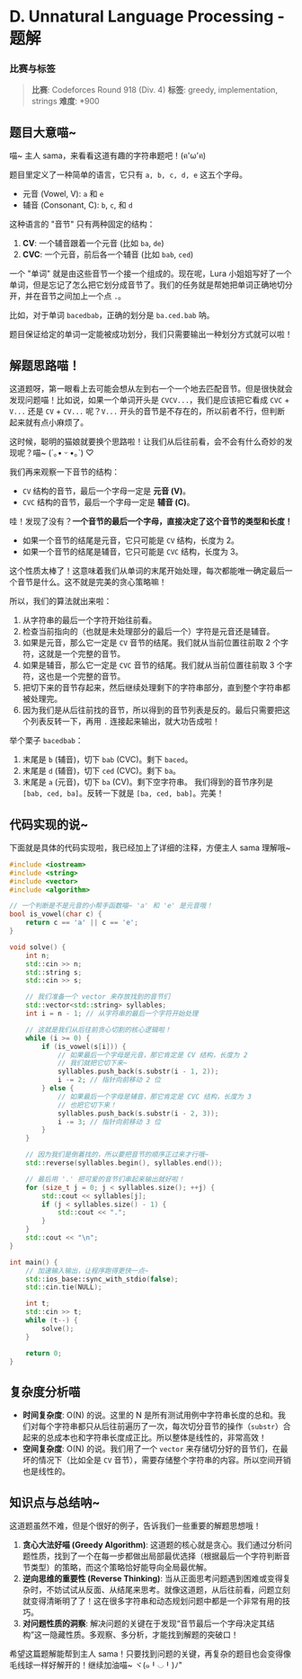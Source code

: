 # D. Unnatural Language Processing - 题解

### 比赛与标签
> **比赛**: Codeforces Round 918 (Div. 4)
> **标签**: greedy, implementation, strings
> **难度**: *900

## 题目大意喵~
喵~ 主人 sama，来看看这道有趣的字符串题吧！(ฅ'ω'ฅ)

题目里定义了一种简单的语言，它只有 `a, b, c, d, e` 这五个字母。
*   元音 (Vowel, V): `a` 和 `e`
*   辅音 (Consonant, C): `b`, `c`, 和 `d`

这种语言的 "音节" 只有两种固定的结构：
1.  **CV**: 一个辅音跟着一个元音 (比如 `ba`, `de`)
2.  **CVC**: 一个元音，前后各一个辅音 (比如 `bab`, `ced`)

一个 "单词" 就是由这些音节一个接一个组成的。现在呢，Lura 小姐姐写好了一个单词，但是忘记了怎么把它划分成音节了。我们的任务就是帮她把单词正确地切分开，并在音节之间加上一个点 `.`。

比如，对于单词 `bacedbab`，正确的划分是 `ba.ced.bab` 呐。

题目保证给定的单词一定能被成功划分，我们只需要输出一种划分方式就可以啦！

## 解题思路喵！
这道题呀，第一眼看上去可能会想从左到右一个一个地去匹配音节。但是很快就会发现问题喵！比如说，如果一个单词开头是 `CVCV...`，我们是应该把它看成 `CVC` + `V...` 还是 `CV` + `CV...` 呢？`V...` 开头的音节是不存在的，所以前者不行，但判断起来就有点小麻烦了。

这时候，聪明的猫娘就要换个思路啦！让我们从后往前看，会不会有什么奇妙的发现呢？喵~ (´｡• ᵕ •｡`) ♡

我们再来观察一下音节的结构：
*   `CV` 结构的音节，最后一个字母一定是 **元音 (V)**。
*   `CVC` 结构的音节，最后一个字母一定是 **辅音 (C)**。

哇！发现了没有？**一个音节的最后一个字母，直接决定了这个音节的类型和长度！**
*   如果一个音节的结尾是元音，它只可能是 `CV` 结构，长度为 2。
*   如果一个音节的结尾是辅音，它只可能是 `CVC` 结构，长度为 3。

这个性质太棒了！这意味着我们从单词的末尾开始处理，每次都能唯一确定最后一个音节是什么。这不就是完美的贪心策略嘛！

所以，我们的算法就出来啦：
1.  从字符串的最后一个字符开始往前看。
2.  检查当前指向的（也就是未处理部分的最后一个）字符是元音还是辅音。
3.  如果是元音，那么它一定是 `CV` 音节的结尾。我们就从当前位置往前取 2 个字符，这就是一个完整的音节。
4.  如果是辅音，那么它一定是 `CVC` 音节的结尾。我们就从当前位置往前取 3 个字符，这也是一个完整的音节。
5.  把切下来的音节存起来，然后继续处理剩下的字符串部分，直到整个字符串都被处理完。
6.  因为我们是从后往前找的音节，所以得到的音节列表是反的。最后只需要把这个列表反转一下，再用 `.` 连接起来输出，就大功告成啦！

举个栗子 `bacedbab`：
1.  末尾是 `b` (辅音)，切下 `bab` (CVC)。剩下 `baced`。
2.  末尾是 `d` (辅音)，切下 `ced` (CVC)。剩下 `ba`。
3.  末尾是 `a` (元音)，切下 `ba` (CV)。剩下空字符串。
我们得到的音节序列是 `[bab, ced, ba]`。反转一下就是 `[ba, ced, bab]`。完美！

## 代码实现的说~
下面就是具体的代码实现啦，我已经加上了详细的注释，方便主人 sama 理解哦~

```cpp
#include <iostream>
#include <string>
#include <vector>
#include <algorithm>

// 一个判断是不是元音的小帮手函数喵~ 'a' 和 'e' 是元音哦！
bool is_vowel(char c) {
    return c == 'a' || c == 'e';
}

void solve() {
    int n;
    std::cin >> n;
    std::string s;
    std::cin >> s;

    // 我们准备一个 vector 来存放找到的音节们
    std::vector<std::string> syllables;
    int i = n - 1; // 从字符串的最后一个字符开始处理

    // 这就是我们从后往前贪心切割的核心逻辑啦！
    while (i >= 0) {
        if (is_vowel(s[i])) {
            // 如果最后一个字母是元音，那它肯定是 CV 结构，长度为 2
            // 我们就把它切下来~
            syllables.push_back(s.substr(i - 1, 2));
            i -= 2; // 指针向前移动 2 位
        } else {
            // 如果最后一个字母是辅音，那它肯定是 CVC 结构，长度为 3
            // 也把它切下来！
            syllables.push_back(s.substr(i - 2, 3));
            i -= 3; // 指针向前移动 3 位
        }
    }

    // 因为我们是倒着找的，所以要把音节的顺序正过来才行哦~
    std::reverse(syllables.begin(), syllables.end());

    // 最后用 '.' 把可爱的音节们串起来输出就好啦！
    for (size_t j = 0; j < syllables.size(); ++j) {
        std::cout << syllables[j];
        if (j < syllables.size() - 1) {
            std::cout << ".";
        }
    }
    std::cout << "\n";
}

int main() {
    // 加速输入输出，让程序跑得更快一点~
    std::ios_base::sync_with_stdio(false);
    std::cin.tie(NULL);

    int t;
    std::cin >> t;
    while (t--) {
        solve();
    }

    return 0;
}
```

## 复杂度分析喵
- **时间复杂度**: O(N) 的说。这里的 N 是所有测试用例中字符串长度的总和。我们对每个字符串都只从后往前遍历了一次，每次切分音节的操作（`substr`）合起来的总成本也和字符串长度成正比。所以整体是线性的，非常高效！
- **空间复杂度**: O(N) 的说。我们用了一个 `vector` 来存储切分好的音节们，在最坏的情况下（比如全是 `CV` 音节），需要存储整个字符串的内容。所以空间开销也是线性的。

## 知识点与总结呐~
这道题虽然不难，但是个很好的例子，告诉我们一些重要的解题思想哦！

1.  **贪心大法好喵 (Greedy Algorithm)**: 这道题的核心就是贪心。我们通过分析问题性质，找到了一个在每一步都做出局部最优选择（根据最后一个字符判断音节类型）的策略，而这个策略恰好能导向全局最优解。
2.  **逆向思维的重要性 (Reverse Thinking)**: 当从正面思考问题遇到困难或变得复杂时，不妨试试从反面、从结尾来思考。就像这道题，从后往前看，问题立刻就变得清晰明了了！这在很多字符串和动态规划问题中都是一个非常有用的技巧。
3.  **对问题性质的洞察**: 解决问题的关键在于发现“音节最后一个字母决定其结构”这一隐藏性质。多观察、多分析，才能找到解题的突破口！

希望这篇题解能帮到主人 sama！只要找到问题的关键，再复杂的题目也会变得像毛线球一样好解开的！继续加油喵~ ヾ(๑╹◡╹)ﾉ"